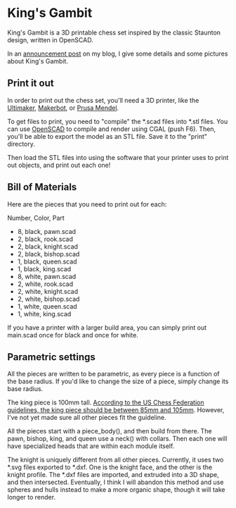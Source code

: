 King's Gambit
=============

King's Gambit is a 3D printable chess set inspired by the classic Staunton design, written in OpenSCAD.

In an [announcement post](http://iamwil.posterous.com/designing-kings-gambit-and-using-openscad) on my blog, I give some details and some pictures about King's Gambit. 

Print it out
------------

In order to print out the chess set, you'll need a 3D printer, like the [Ultimaker](http://blog.ultimaker.com/), [Makerbot](http://makerbot.com), or [Prusa Mendel](http://www.makergear.com/products/3d-printers).

To get files to print, you need to "compile" the *.scad files into *.stl files. You can use [OpenSCAD](http://openscad.org) to compile and render using CGAL (push F6). Then, you'll be able to export the model as an STL file. Save it to the "print" directory.

Then load the STL files into using the software that your printer uses to print out objects, and print out each one!

Bill of Materials
-----------------

Here are the pieces that you need to print out for each:

Number, Color, Part

- 8, black, pawn.scad
- 2, black, rook.scad
- 2, black, knight.scad
- 2, black, bishop.scad
- 1, black, queen.scad
- 1, black, king.scad
- 8, white, pawn.scad
- 2, white, rook.scad
- 2, white, knight.scad
- 2, white, bishop.scad
- 1, white, queen.scad
- 1, white, king.scad

If you have a printer with a larger build area, you can simply print out main.scad once for black and once for white.

Parametric settings
-------------------

All the pieces are written to be parametric, as every piece is a function of the base radius. If you'd like to change the size of a piece, simply change its base radius.

The king piece is 100mm tall. [According to the US Chess Federation guidelines, the king piece should be between 85mm and 105mm](http://en.wikipedia.org/wiki/Chess_piece#Chess_sets). However, I've not yet made sure all other pieces fit the guideline.

All the pieces start with a piece_body(), and then build from there. The pawn, bishop, king, and queen use a neck() with collars. Then each one will have specialized heads that are within each module itself.

The knight is uniquely different from all other pieces. Currently, it uses two *.svg files exported to *.dxf. One is the knight face, and the other is the knight profile. The *.dxf files are imported, and extruded into a 3D shape, and then intersected. Eventually, I think I will abandon this method and use spheres and hulls instead to make a more organic shape, though it will take longer to render.

